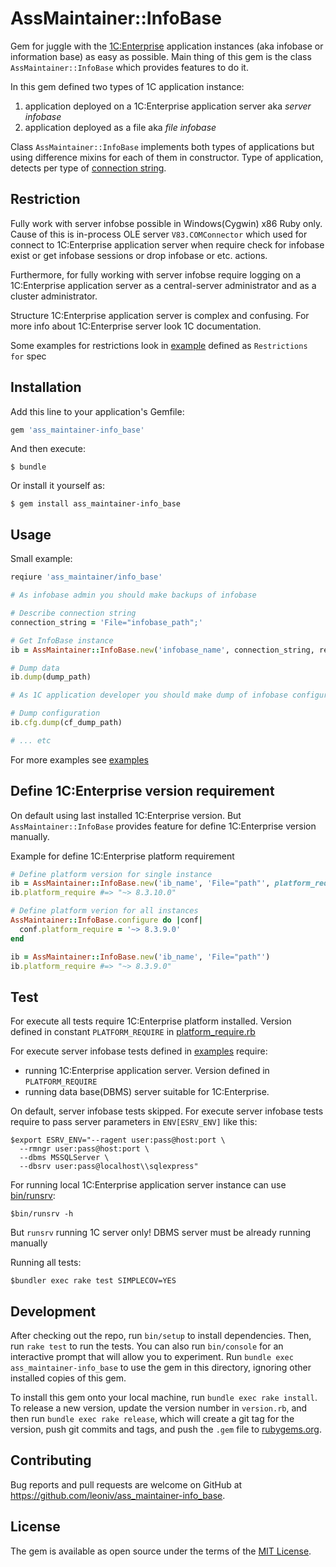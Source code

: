 # AssMaintainer::InfoBase

Gem for juggle with the [1C:Enterprise](http://1c.ru) application instances
(aka infobase or information base) as easy as possible.
Main thing of this gem is the class `AssMaintainer::InfoBase` which provides
features to do it.

In this gem defined two types of 1C application instance:

1. application deployed on a 1C:Enterprise application server aka *server infobase*
2. application deployed as a file aka *file infobase*

Class `AssMaintainer::InfoBase` implements both types of applications but using
difference mixins for each of them in constructor. Type of application,
detects per type of [connection string](https://github.com/leoniv/ass_launcher/blob/master/lib/ass_launcher/support/connection_string.rb).

## Restriction

Fully work with server infobse possible in Windows(Cygwin)
x86 Ruby only. Cause of this is in-process OLE server `V83.COMConnector` which
used for connect to 1C:Enterprise application server when require check for
infobase exist or get infobase sessions or drop infobase or etc. actions.

Furthermore, for fully working with server infobse require logging on a
1C:Enterprise application server as a central-server administrator and
as a cluster administrator.

Structure 1C:Enterprise application server is complex and confusing.
For more info about 1C:Enterprise server look 1C documentation.

Some examples for restrictions look in
[example](./test/ass_maintainer/examples_test.rb) defined as `Restrictions for`
spec

## Installation

Add this line to your application's Gemfile:

```ruby
gem 'ass_maintainer-info_base'
```

And then execute:

    $ bundle

Or install it yourself as:

    $ gem install ass_maintainer-info_base

## Usage

Small example:

```ruby
reqiure 'ass_maintainer/info_base'

# As infobase admin you should make backups of infobase

# Describe connection string
connection_string = 'File="infobase_path";'

# Get InfoBase instance
ib = AssMaintainer::InfoBase.new('infobase_name', connection_string, read_only)

# Dump data
ib.dump(dump_path)

# As 1C application developer you should make dump of infobase configuration

# Dump configuration
ib.cfg.dump(cf_dump_path)

# ... etc
```

For more examples see [examples](./test/ass_maintainer/examples_test.rb)

## Define 1C:Enterprise version requirement

On default using last installed 1C:Enterprise version. But
`AssMaintainer::InfoBase` provides feature for define 1C:Enterprise version
manually.

Example for define 1C:Enterprise platform requirement

```ruby
# Define platform version for single instance
ib = AssMaintainer::InfoBase.new('ib_name', 'File="path"', platform_require: '~> 8.3.10.0')
ib.platform_require #=> "~> 8.3.10.0"

# Define platform verion for all instances
AssMaintainer::InfoBase.configure do |conf|
  conf.platform_require = '~> 8.3.9.0'
end

ib = AssMaintainer::InfoBase.new('ib_name', 'File="path"')
ib.platform_require #=> "~> 8.3.9.0"
```

## Test

For execute all tests require 1C:Enterprise platform installed.
Version defined in constant `PLATFORM_REQUIRE` in
[platform_require.rb](./test/test_helper/platform_require.rb)

For execute server infobase tests defined in
[examples](./test/ass_maintainer/examples_test.rb) require:
- running 1C:Enterprise application server. Version defined in `PLATFORM_REQUIRE`
- running data base(DBMS) server suitable for 1C:Enterprise.

On default, server infobase tests skipped. For execute server infobase tests
require to pass server parameters in `ENV[ESRV_ENV]` like this:

```
$export ESRV_ENV="--ragent user:pass@host:port \
  --rmngr user:pass@host:port \
  --dbms MSSQLServer \
  --dbsrv user:pass@localhost\\sqlexpress"
```

For running local 1C:Enterprise application server instance can use
[bin/runsrv](bin/runsrv):

    $bin/runsrv -h

But `runsrv` running 1C server only! DBMS server must be already running manually

Running all tests:

    $bundler exec rake test SIMPLECOV=YES

## Development

After checking out the repo, run `bin/setup` to install dependencies. Then, run `rake test` to run the tests. You can also run `bin/console` for an interactive prompt that will allow you to experiment. Run `bundle exec ass_maintainer-info_base` to use the gem in this directory, ignoring other installed copies of this gem.

To install this gem onto your local machine, run `bundle exec rake install`. To release a new version, update the version number in `version.rb`, and then run `bundle exec rake release`, which will create a git tag for the version, push git commits and tags, and push the `.gem` file to [rubygems.org](https://rubygems.org).

## Contributing

Bug reports and pull requests are welcome on GitHub at https://github.com/leoniv/ass_maintainer-info_base.


## License

The gem is available as open source under the terms of the [MIT License](http://opensource.org/licenses/MIT).

